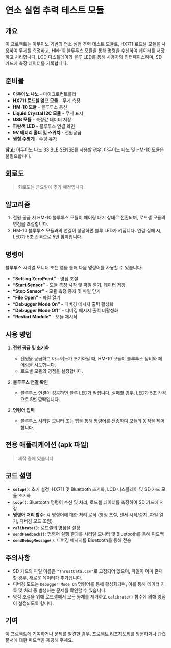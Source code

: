 # 연소 실험 추력 테스트 모듈

## 개요
이 프로젝트는 아두이노 기반의 연소 실험 추력 테스트 모듈로, HX711 로드셀 모듈을 사용하여 무게를 측정하고, HM-10 블루투스 모듈을 통해 명령을 수신하여 데이터를 저장하고 처리합니다. LCD 디스플레이와 블루 LED를 통해 사용자와 인터페이스하며, SD 카드에 측정 데이터를 기록합니다.

## 준비물
- **아두이노 나노** - 마이크로컨트롤러
- **HX711 로드셀 엠프 모듈** - 무게 측정
- **HM-10 모듈** - 블루투스 통신
- **Liquid Crystal I2C 모듈** - 무게 표시
- **USB 모듈** - 측정값 데이터 저장
- **파랑색 LED** - 블루투스 연결 확인
- **9V 배터리 홀더 및 스위치** - 전원공급
- **원형 수평계** - 수평 유지

**참고:** 아두이노 나노 33 BLE SENSE를 사용할 경우, 아두이노 나노 및 HM-10 모듈은 불필요합니다.

## 회로도
> 회로도는 금요일에 추가 예정입니다.

## 알고리즘
1. 전원 공급 시 HM-10 블루투스 모듈이 페어링 대기 상태로 전환되며, 로드셀 모듈의 영점을 조절합니다.
2. HM-10 블루투스 모듈과의 연결이 성공하면 블루 LED가 켜집니다. 연결 실패 시, LED가 5초 간격으로 5번 깜빡입니다.

## 명령어
블루투스 시리얼 모니터 또는 앱을 통해 다음 명령어를 사용할 수 있습니다:
- **“Setting ZeroPoint”** - 영점 조절
- **“Start Sensor”** - 모듈 측정 시작 및 파일 열기, 데이터 저장
- **“Stop Sensor”** - 모듈 측정 중지 및 파일 닫기
- **“File Open”** - 파일 열기
- **“Debugger Mode On”** - 디버깅 메시지 출력 활성화
- **“Debugger Mode Off”** - 디버깅 메시지 출력 비활성화
- **“Restart Module”** - 모듈 재시작 

## 사용 방법
1. **전원 공급 및 초기화**
   - 전원을 공급하고 아두이노가 초기화될 때, HM-10 모듈이 블루투스 장비와 페어링을 시도합니다.
   - 로드셀 모듈의 영점을 설정합니다.

2. **블루투스 연결 확인**
   - 블루투스 연결이 성공하면 블루 LED가 켜집니다. 실패할 경우, LED가 5초 간격으로 5번 깜빡입니다.

3. **명령어 입력**
   - 블루투스 시리얼 모니터 또는 앱을 통해 명령어를 전송하여 모듈의 동작을 제어합니다.

## 전용 애플리케이션 (apk 파일)
> 제작 중에 있습니다

## 코드 설명
- **`setup()`**: 초기 설정, HX711 및 Bluetooth 초기화, LCD 디스플레이 및 SD 카드 모듈 초기화
- **`loop()`**: Bluetooth 명령어 수신 및 처리, 로드셀 데이터를 측정하여 SD 카드에 저장
- **명령어 처리 함수**: 각 명령어에 대한 처리 로직 (영점 조절, 센서 시작/중지, 파일 열기, 디버깅 모드 조정)
- **`calibrate()`**: 로드셀의 영점을 설정
- **`sendFeedback()`**: 명령어 실행 결과를 시리얼 모니터 및 Bluetooth를 통해 피드백
- **`sendDebugMessage()`**: 디버깅 메시지를 Bluetooth를 통해 전송

## 주의사항
- SD 카드의 파일 이름은 `"ThrustData.csv"`로 고정되어 있으며, 파일이 이미 존재할 경우, 새로운 데이터가 추가됩니다.
- 디버깅 모드는 `Debugger Mode On` 명령어를 통해 활성화되며, 이를 통해 데이터 기록 및 처리 중 발생하는 문제를 확인할 수 있습니다.
- 영점 조절을 위해 로드셀에서 모든 물체를 제거하고 `calibrate()` 함수에 의해 영점이 설정되도록 합니다.

## 기여
이 프로젝트에 기여하거나 문제를 발견한 경우, [프로젝트 리포지토리](#)를 방문하거나 관련 문서에 대한 피드백을 제공해 주세요.
